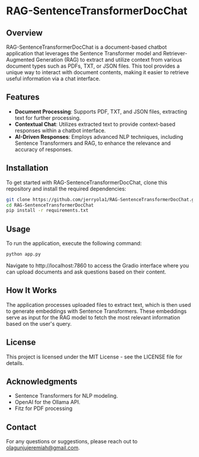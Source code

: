 # RAG-SentenceTransformerDocChat

## Overview
RAG-SentenceTransformerDocChat is a document-based chatbot application that leverages the Sentence Transformer model and Retriever-Augmented Generation (RAG) to extract and utilize context from various document types such as PDFs, TXT, or JSON files. This tool provides a unique way to interact with document contents, making it easier to retrieve useful information via a chat interface.

## Features
- **Document Processing**: Supports PDF, TXT, and JSON files, extracting text for further processing.
- **Contextual Chat**: Utilizes extracted text to provide context-based responses within a chatbot interface.
- **AI-Driven Responses**: Employs advanced NLP techniques, including Sentence Transformers and RAG, to enhance the relevance and accuracy of responses.

## Installation

To get started with RAG-SentenceTransformerDocChat, clone this repository and install the required dependencies:

```bash
git clone https://github.com/jerryola1/RAG-SentenceTransformerDocChat.git
cd RAG-SentenceTransformerDocChat
pip install -r requirements.txt
```


## Usage
To run the application, execute the following command:
```bash
python app.py
```

Navigate to http://localhost:7860 to access the Gradio interface where you can upload documents and ask questions based on their content.

## How It Works
The application processes uploaded files to extract text, which is then used to generate embeddings with Sentence Transformers. These embeddings serve as input for the RAG model to fetch the most relevant information based on the user's query.

## License
This project is licensed under the MIT License - see the LICENSE file for details.

## Acknowledgments
* Sentence Transformers for NLP modeling.
* OpenAI for the Ollama API.
* Fitz for PDF processing

## Contact
For any questions or suggestions, please reach out to olagunjujeremiah@gmail.com.